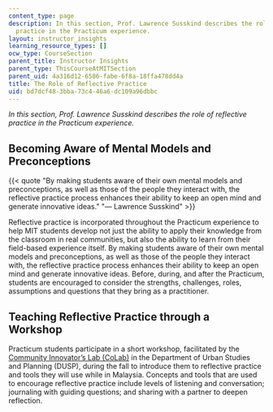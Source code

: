 ```yaml
---
content_type: page
description: In this section, Prof. Lawrence Susskind describes the role of reflective
  practice in the Practicum experience.
layout: instructor_insights
learning_resource_types: []
ocw_type: CourseSection
parent_title: Instructor Insights
parent_type: ThisCourseAtMITSection
parent_uid: 4a316d12-6586-fabe-6f8a-18ffa478dd4a
title: The Role of Reflective Practice
uid: bd7dcf48-3bba-73c4-46a6-dc109a96dbbc
---
```


_In this section, Prof. Lawrence Susskind describes the role of reflective practice in the Practicum experience._

Becoming Aware of Mental Models and Preconceptions
--------------------------------------------------

{{< quote "By making students aware of their own mental models and preconceptions, as well as those of the people they interact with, the reflective practice process enhances their ability to keep an open mind and generate innovative ideas." "— Lawrence Susskind" >}}

Reflective practice is incorporated throughout the Practicum experience to help MIT students develop not just the ability to apply their knowledge from the classroom in real communities, but also the ability to learn from their field-based experience itself. By making students aware of their own mental models and preconceptions, as well as those of the people they interact with, the reflective practice process enhances their ability to keep an open mind and generate innovative ideas. Before, during, and after the Practicum, students are encouraged to consider the strengths, challenges, roles, assumptions and questions that they bring as a practitioner.

Teaching Reflective Practice through a Workshop
-----------------------------------------------

Practicum students participate in a short workshop, facilitated by the [Community Innovator’s Lab (CoLab)](https://colab.mit.edu/) in the Department of Urban Studies and Planning (DUSP), during the fall to introduce them to reflective practice and tools they will use while in Malaysia. Concepts and tools that are used to encourage reflective practice include levels of listening and conversation; journaling with guiding questions; and sharing with a partner to deepen reflection.